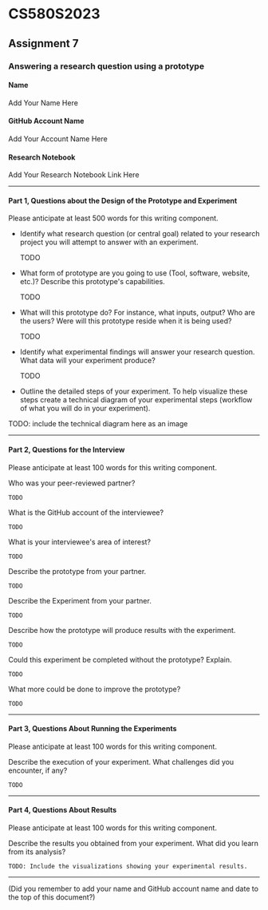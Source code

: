 # CS580S2023

## Assignment 7

### Answering a research question using a prototype

#### Name

Add Your Name Here

#### GitHub Account Name

Add Your Account Name Here

#### Research Notebook

Add Your Research Notebook Link Here

---

#### Part 1, Questions about the Design of the Prototype and Experiment

Please anticipate at least 500 words for this writing component.

 + Identify what research question (or central goal) related to your research project you will attempt to answer with an experiment.

    TODO

+ What form of prototype are you going to use (Tool, software, website, etc.)? Describe this prototype's capabilities.

    TODO

+ What will this prototype do? For instance, what inputs, output? Who are the users? Were will this prototype reside when it is being used?

    TODO

+ Identify what experimental findings will answer your research question. What data will your experiment produce?

    TODO

+ Outline the detailed steps of your experiment. To help visualize these steps create a technical diagram of your experimental steps (workflow of what you will do in your experiment).

TODO: include the technical diagram here as an image

---

#### Part 2, Questions for the Interview

Please anticipate at least 100 words for this writing component.

Who was your peer-reviewed partner?

    TODO

What is the GitHub account of the interviewee?

    TODO

What is your interviewee's area of interest?

    TODO

Describe the prototype from your partner.

    TODO

Describe the Experiment from your partner.

    TODO

Describe how the prototype will produce results with the experiment. 

    TODO

Could this experiment be completed without the prototype? Explain.

    TODO

What more could be done to improve the prototype?

    TODO

---

#### Part 3, Questions About Running the Experiments

Please anticipate at least 100 words for this writing component.

Describe the execution of your experiment. What challenges did you encounter, if any?

    TODO

---

#### Part 4, Questions About Results

Please anticipate at least 100 words for this writing component.

Describe the results you obtained from your experiment. What did you learn from its analysis?

    TODO: Include the visualizations showing your experimental results.

---

(Did you remember to add your name and GitHub account name and date to the top of this document?)
